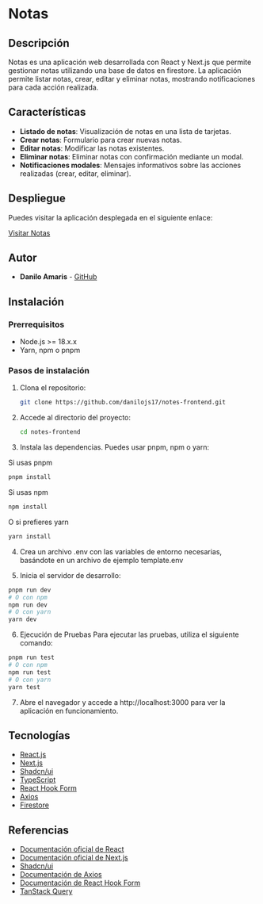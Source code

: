 # Notas

## Descripción

Notas es una aplicación web desarrollada con React y Next.js que permite gestionar notas utilizando una base de datos en firestore. La aplicación permite listar notas, crear, editar y eliminar notas, mostrando notificaciones para cada acción realizada.

## Características

- **Listado de notas**: Visualización de notas en una lista de tarjetas.
- **Crear notas**: Formulario para crear nuevas notas.
- **Editar notas**: Modificar las notas existentes.
- **Eliminar notas**: Eliminar notas con confirmación mediante un modal.
- **Notificaciones modales**: Mensajes informativos sobre las acciones realizadas (crear, editar, eliminar).

## Despliegue

Puedes visitar la aplicación desplegada en el siguiente enlace:

[Visitar Notas](https://notes-frontend-gray.vercel.app/)

## Autor

- **Danilo Amaris** - [GitHub](https://github.com/danilojs17)

## Instalación

### Prerrequisitos

- Node.js >= 18.x.x
- Yarn, npm o pnpm

### Pasos de instalación

1. Clona el repositorio:
   ```bash
   git clone https://github.com/danilojs17/notes-frontend.git
   ```
2. Accede al directorio del proyecto:

   ```bash
   cd notes-frontend
   ```

3. Instala las dependencias. Puedes usar pnpm, npm o yarn:

Si usas pnpm

```bash
pnpm install
```

Si usas npm

```bash
npm install
```

O si prefieres yarn

```bash
yarn install
```

4. Crea un archivo .env con las variables de entorno necesarias, basándote en un archivo de ejemplo template.env

5. Inicia el servidor de desarrollo:

```bash
pnpm run dev
# O con npm
npm run dev
# O con yarn
yarn dev
```

6. Ejecución de Pruebas
   Para ejecutar las pruebas, utiliza el siguiente comando:

```bash
pnpm run test
# O con npm
npm run test
# O con yarn
yarn test
```

7. Abre el navegador y accede a http://localhost:3000 para ver la aplicación en funcionamiento.

## Tecnologías

- [React.js](https://reactjs.org/)
- [Next.js](https://nextjs.org/)
- [Shadcn/ui](https://ui.shadcn.com/)
- [TypeScript](https://www.typescriptlang.org/)
- [React Hook Form](https://react-hook-form.com/)
- [Axios](https://axios-http.com/)
- [Firestore](https://firebase.google.com/docs/firestore?hl=es-419)

## Referencias

- [Documentación oficial de React](https://react.dev/reference/react)
- [Documentación oficial de Next.js](https://nextjs.org/docs)
- [Shadcn/ui](https://ui.shadcn.com/)
- [Documentación de Axios](https://axios-http.com/docs/intro)
- [Documentación de React Hook Form](https://react-hook-form.com/get-started)
- [TanStack Query](https://tanstack.com/query)
